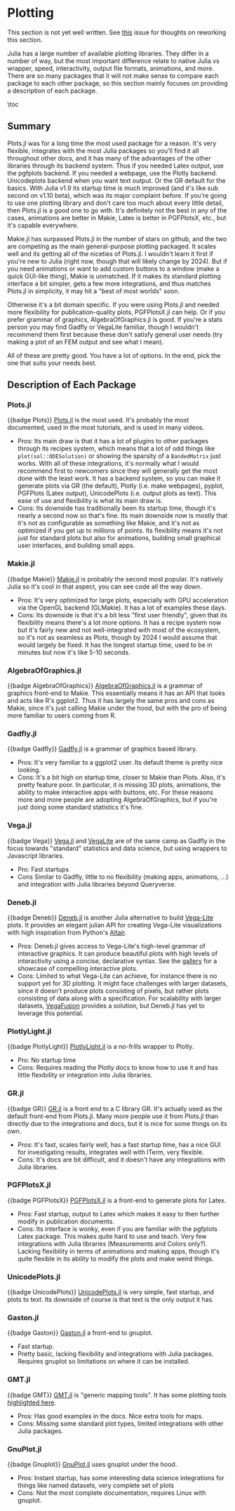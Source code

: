 # Plotting
This section is not yet well written. See [this](https://github.com/JuliaPackageComparisons/JuliaPackageComparisons.github.io/issues/25) issue for thoughts on reworking this section.

Julia has a large number of available plotting libraries. They differ in a number of way, but the most important difference relate to native Julia vs wrapper, speed, interactivity, output file formats, animations, and more. There are so many packages that it will not make sense to compare each package to each other package, so this section mainly focuses on providing a description of each package.

\toc

## Summary
Plots.jl was for a long time the most used package for a reason. It's very flexible, integrates with the most Julia packages so you'll find it all throughout other docs, and it has many of the advantages of the other libraries through its backend system. Thus if you needed Latex output, use the pgfplots backend. If you needed a webpage, use the Plotly backend. Unicodeplots backend when you want text output. Or the GR default for the basics. With Julia v1.9 its startup time is much improved (and it's like sub second on v1.10 beta), which was its major complaint before. If you're going to use one plotting library and don't care too much about every little detail, then Plots.jl is a good one to go with. It's definitely not the best in any of the cases, animations are better in Makie, Latex is better in PGFPlotsX, etc., but it's capable everywhere.

Makie.jl has surpassed Plots.jl in the number of stars on github, and the two are competing as the main general-purpose plotting packaged. It scales well and its getting all of the niceties of Plots.jl. I wouldn't learn it first if you're new to Julia (right now, though that will likely change by 2024). But if you need animations or want to add custom buttons to a window (make a quick GUI-like thing), Makie is unmatched. If it makes its standard plotting interface a bit simpler, gets a few more integrations, and thus matches Plots.jl in simplicity, it may hit a "best of most worlds" soon.

Otherwise it's a bit domain specific. If you were using Plots.jl and needed more flexibility for publication-quality plots, PGFPlotsX.jl can help. Or if you prefer grammar of graphics, AlgebraOfGraphics.jl is good. If you're a stats person you may find Gadfly or VegaLite familiar, though I wouldn't recommend them first because these don't satisfy general user needs (try making a plot of an FEM output and see what I mean).

All of these are pretty good. You have a lot of options. In the end, pick the one that suits your needs best.

## Description of Each Package
### Plots.jl
{{badge Plots}}
[Plots.jl](https://docs.juliaplots.org/) is the most used. It's probably the most documented, used in the most tutorials, and is used in many videos. 
* Pros: Its main draw is that it has a lot of plugins to other packages through its recipes system, which means that a lot of odd things like `plot(sol::ODESolution)` or showing the sparsity of a `BandedMatrix` just works. With all of these integrations, it's normally what I would recommend first to newcomers since they will generally get the most done with the least work. It has a backend system, so you can make it generate plots via GR (the default), Plotly (i.e. make webpages), pyplot, PGFPlots (Latex output), UnicodePlots (i.e. output plots as text). This ease of use and flexibility is what its main draw is.
* Cons: Its downside has traditionally been its startup time, though it's nearly a second now so that's fine. Its main downside now is mostly that it's not as configurable as something like Makie, and it's not as optimized if you get up to millions of points. Its flexibility means it's not just for standard plots but also for animations, building small graphical user interfaces, and building small apps. 

### Makie.jl
{{badge Makie}}
[Makie.jl](https://docs.makie.org/stable/) is probably the second most popular. It's natively Julia so it's cool in that aspect, you can see code all the way down. 
* Pros: It's very optimized for large plots, especially with GPU acceleration via the OpenGL backend (GLMakie). It has a lot of examples these days. 
* Cons: Its downside is that it's a bit less "first user friendly", given that its flexibility means there's a lot more options. It has a recipe system now but it's fairly new and not well-integrated with most of the ecosystem, so it's not as seamless as Plots, though by 2024 I would assume that would largely be fixed. It has the longest startup time, used to be in minutes but now it's like 5-10 seconds. 

### AlgebraOfGraphics.jl
{{badge AlgebraOfGraphics}}
[AlgebraOfGraphics.jl](https://aog.makie.org/stable/) is a grammar of graphics front-end to Makie. This essentially means it has an API that looks and acts like R's ggplot2. Thus it has largely the same pros and cons as Makie, since it's just calling Makie under the hood, but with the pro of being more familiar to users coming from R.

### Gadfly.jl
{{badge Gadfly}}
[Gadfly.jl](http://gadflyjl.org/stable/) is a grammar of graphics based library.
* Pros: It's very familiar to a ggplot2 user. Its default theme is pretty nice looking.
* Cons: It's a bit high on startup time, closer to Makie than Plots. Also, it's pretty feature poor. In particular, it is missing 3D plots, animations, the ability to make interactive apps with buttons, etc. For these reasons more and more people are adopting AlgebraOfGraphics, but if you're just doing some standard statistics it's fine.

### Vega.jl
{{badge Vega}}
[Vega.jl](https://www.queryverse.org/Vega.jl/stable) and [VegaLite](https://www.queryverse.org/VegaLite.jl/stable/) are of the same camp as Gadfly in the focus towards "standard" statistics and data science, but using wrappers to Javascript libraries. 
* Pro: Fast startups 
* Cons Similar to Gadfly, little to no flexibility (making apps, animations, ...) and integration with Julia libraries beyond Queryverse.

### Deneb.jl
{{badge Deneb}}
[Deneb.jl](https://github.com/brucala/Deneb.jl) is another Julia alternative to build [Vega-Lite](https://vega.github.io/vega-lite/) plots. It provides an elegant julian API for creating Vega-Lite visualizations with high inspiration from Python's [Altair](https://altair-viz.github.io/).
* Pros: Deneb.jl gives access to Vega-Lite's high-level grammar of interactive graphics. It can produce beautiful plots with high levels of interactivity using a concise, declarative syntax. See the [gallery](https://brucala.github.io/Deneb.jl/dev/examples/#Interactive) for a showcase of compelling interactive plots.
* Cons: Limited to what Vega-Lite can achieve, for instance there is no support yet for 3D plotting. It might face challenges with larger datasets, since it doesn't produce plots consisting of pixels, but rather plots consisting of data along with a specification. For scalability with larger datasets, [VegaFusion](https://vegafusion.io/) provides a solution, but Deneb.jl has yet to leverage this potential.

### PlotlyLight.jl
{{badge PlotlyLight}}
[PlotlyLight.jl](https://github.com/JuliaComputing/PlotlyLight.jl) is a no-frills wrapper to Plotly. 
* Pro: No startup time
* Cons: Requires reading the Plotly docs to know how to use it and has little flexibility or integration into Julia libraries.

### GR.jl
{{badge GR}}
[GR.jl](https://github.com/jheinen/GR.jl) is a front end to a C library GR. It's actually used as the default front-end from Plots.jl. Many more people use it from Plots.jl than directly due to the integrations and docs, but it is nice for some things on its own.
* Pros: It's fast, scales fairly well, has a fast startup time, has a nice GUI for investigating results, integrates well with ITerm, very flexible.
* Cons: It's docs are bit difficult, and it doesn't have any integrations with Julia libraries. 

### PGFPlotsX.jl
{{badge PGFPlotsX}}
[PGFPlotsX.jl](https://kristofferc.github.io/PGFPlotsX.jl/stable/) is a front-end to generate plots for Latex.
* Pros: Fast startup, output to Latex which makes it easy to then further modify in publication documents.
* Cons: Its interface is wonky, even if you are familiar with the pgfplots Latex package. This makes quite hard to use and teach. Very few integrations with Julia libraries (Measurements and Colors only?). Lacking flexibility in terms of animations and making apps, though it's quite flexible in its ability to modify the plots and make weird things.

### UnicodePlots.jl
{{badge UnicodePlots}}
[UnicodePlots.jl](https://github.com/JuliaPlots/UnicodePlots.jl) is very simple, fast startup, and plots to text. Its downside of course is that text is the only output it has.

### Gaston.jl
{{badge Gaston}}
[Gaston.jl](https://mbaz.github.io/Gaston.jl/v0.10.0/) a front-end to gnuplot.
* Fast startup.
* Pretty basic, lacking flexibility and integrations with Julia packages. Requires gnuplot so limitations on where it can be installed.

### GMT.jl
{{badge GMT}}
[GMT.jl](https://github.com/GenericMappingTools/GMT.jl) is "generic mapping tools". It has some plotting tools [highlighted here](https://www.generic-mapping-tools.org/GMTjl_doc/examples/plotting_functions/).
* Pros: Has good examples in the docs. Nice extra tools for maps.
* Cons: Missing some standard plot types, limited integrations with other Julia packages.

### GnuPlot.jl
{{badge Gnuplot}}
[GnuPlot.jl](https://github.com/gcalderone/GnuPlot.jl) uses gnuplot under the hood.
* Pros: Instant startup, has some interesting data science integrations for things like named datasets, very complete set of plots
* Cons: Not the most complete documentation, requires Linux with gnuplot.
